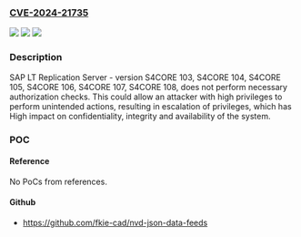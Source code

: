 ### [CVE-2024-21735](https://cve.mitre.org/cgi-bin/cvename.cgi?name=CVE-2024-21735)
![](https://img.shields.io/static/v1?label=Product&message=SAP%20LT%20Replication%20Server&color=blue)
![](https://img.shields.io/static/v1?label=Version&message=%3D%20S4CORE%20103%20&color=brighgreen)
![](https://img.shields.io/static/v1?label=Vulnerability&message=CWE-863%20Incorrect%20Authorization&color=brighgreen)

### Description

SAP LT Replication Server - version S4CORE 103, S4CORE 104, S4CORE 105, S4CORE 106, S4CORE 107, S4CORE 108, does not perform necessary authorization checks. This could allow an attacker with high privileges to perform unintended actions, resulting in escalation of privileges, which has High impact on confidentiality, integrity and availability of the system.

### POC

#### Reference
No PoCs from references.

#### Github
- https://github.com/fkie-cad/nvd-json-data-feeds

